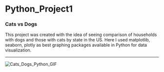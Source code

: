 # Python_Project1

### Cats vs Dogs

This project was created with the idea of seeing comparison of households with dogs and those with cats by state in the US. 
Here I used matplotlib, seaborn, plotly as best graphing packages available in Python for data visualization.

---------
![Cats_Dogs_Python_GIF](https://github.com/bospink/Python_Project1/assets/126882792/3cd51628-4e91-4580-ae95-f93f462c8c1e)
